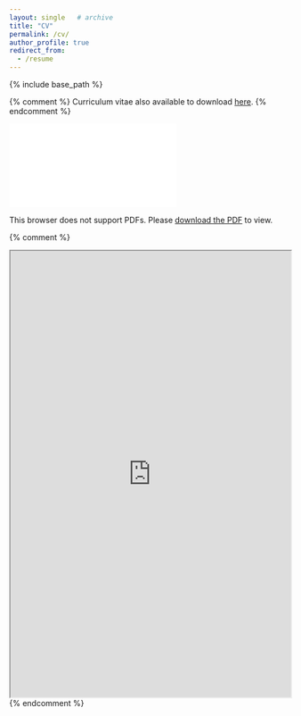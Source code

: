 ```yaml
---
layout: single   # archive
title: "CV"
permalink: /cv/
author_profile: true
redirect_from:
  - /resume
---
```


{% include base_path %}

{% comment %} 
Curriculum vitae also available to download [here](../files/Raul_Garcia_CV.pdf).
{% endcomment %} 

<object data="../files/jcv.pdf" type="application/pdf" width="700px" height="700px">
    <embed src="../files/Raul_Garcia_CV.pdf">
        <p>This browser does not support PDFs. Please <a href="../files/Raul_Garcia_CV.pdf">download the PDF</a> to view.</p>
    </embed>
</object>

{% comment %}
<iframe src="https://drive.google.com/file/d/1haaQPgAMkOqouNhVPiB8EHmol-okyQOy/preview <- UPDATE THIS" width="100%" height = "800"></iframe>
{% endcomment %}

<!-- {% include base_path %}

Education
======
* B.S. in GitHub, GitHub University, 2012
* M.S. in Jekyll, GitHub University, 2014
* Ph.D in Version Control Theory, GitHub University, 2018 (expected)

Work experience
======
* Summer 2015: Research Assistant
  * Github University
  * Duties included: Tagging issues
  * Supervisor: Professor Git

* Fall 2015: Research Assistant
  * Github University
  * Duties included: Merging pull requests
  * Supervisor: Professor Hub
  
Skills
======
* Skill 1
* Skill 2
  * Sub-skill 2.1
  * Sub-skill 2.2
  * Sub-skill 2.3
* Skill 3

Publications
======
  <ul>{% for post in site.publications %}
    {% include archive-single-cv.html %}
  {% endfor %}</ul>
  
Talks
======
  <ul>{% for post in site.talks %}
    {% include archive-single-talk-cv.html %}
  {% endfor %}</ul>
  
Teaching
======
  <ul>{% for post in site.teaching %}
    {% include archive-single-cv.html %}
  {% endfor %}</ul>
  
Service and leadership
======
* Currently signed in to 43 different slack teams -->
